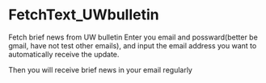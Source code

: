 # FetchText_UWbulletin

Fetch brief news from UW bulletin
Enter you email and possward(better be gmail, have not test other emails), 
and input the email address you want to automatically receive the update.

Then you will receive brief news in your email regularly 
